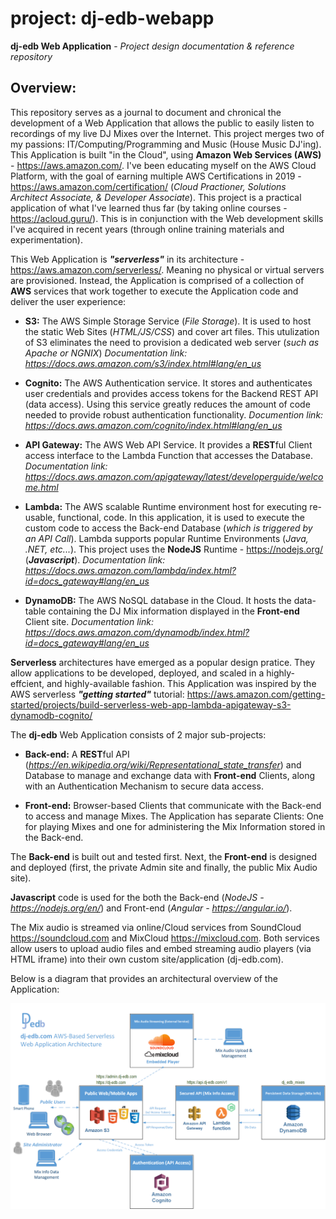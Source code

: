 # project: dj-edb-webapp
**dj-edb Web Application** - *Project design documentation &amp; reference repository*

## Overview:
This repository serves as a journal to document and chronical the development of a Web Application that allows the public to easily listen to recordings of my live DJ Mixes over the Internet.  This project merges two of my passions: IT/Computing/Programming and Music (House Music DJ'ing). This Application is built "in the Cloud", using **Amazon Web Services (AWS)** - https://aws.amazon.com/. I've been educating myself on the AWS Cloud Platform, with the goal of earning multiple AWS Certifications in 2019 - https://aws.amazon.com/certification/ (*Cloud Practioner, Solutions Architect Associate, & Developer Associate*). This project is a practical application of what I've learned thus far (by taking online courses - https://acloud.guru/). This is in conjunction with the Web development skills I've acquired in recent years (through online training materials and experimentation).

This Web Application is ***"serverless"*** in its architecture - https://aws.amazon.com/serverless/. Meaning no physical or virtual servers are provisioned.  Instead, the Application is comprised of a collection of **AWS** services that work together to execute the Application code and deliver the user experience:

* **S3:** The AWS Simple Storage Service (*File Storage*). It is used to host the static Web Sites (*HTML/JS/CSS*) and cover art files. This utulization of S3 eliminates the need to provision a dedicated web server (*such as Apache or NGNIX*) *Documentation link: https://docs.aws.amazon.com/s3/index.html#lang/en_us*

* **Cognito:** The AWS Authentication service. It stores and authenticates user credentials and provides access tokens for the Backend REST API (data access). Using this service greatly reduces the amount of code needed to provide robust authentication functionality. *Documention link: https://docs.aws.amazon.com/cognito/index.html#lang/en_us*

* **API Gateway:** The AWS Web API Service. It provides a **REST**ful Client access interface to the Lambda Function that accesses the Database. *Documentation link: https://docs.aws.amazon.com/apigateway/latest/developerguide/welcome.html*

* **Lambda:** The AWS scalable Runtime environment host for executing re-usable, functional, code. In this application, it is used to execute the custom code to access the Back-end Database (*which is triggered by an API Call*). Lambda supports popular Runtime Environments (*Java, .NET, etc...*). This project uses the **NodeJS** Runtime - https://nodejs.org/ (***Javascript***). *Documentation link: https://docs.aws.amazon.com/lambda/index.html?id=docs_gateway#lang/en_us*

* **DynamoDB:** The AWS NoSQL database in the Cloud. It hosts the data-table containing the DJ Mix information displayed in the **Front-end** Client site. *Documentation link: https://docs.aws.amazon.com/dynamodb/index.html?id=docs_gateway#lang/en_us*

**Serverless** architectures have emerged as a popular design pratice. They allow applications to be developed, deployed, and scaled in a highly-effcient, and highly-available fashion. This Application was inspired by the AWS serverless ***"getting started"*** tutorial: https://aws.amazon.com/getting-started/projects/build-serverless-web-app-lambda-apigateway-s3-dynamodb-cognito/

The **dj-edb** Web Application consists of 2 major sub-projects:

* **Back-end:** A **REST**ful API (*https://en.wikipedia.org/wiki/Representational_state_transfer*) and Database to manage and exchange data with **Front-end** Clients, along with an Authentication Mechanism to secure data access.

* **Front-end:** Browser-based Clients that communicate with the Back-end to access and manage Mixes. The Application has separate Clients: One for playing Mixes and one for administering the Mix Information stored in the Back-end.

The **Back-end** is built out and tested first. Next, the **Front-end** is designed and deployed (first, the private Admin site and finally, the public Mix Audio site).

**Javascript** code is used for the both the Back-end (*NodeJS - https://nodejs.org/en/*) and Front-end (*Angular - https://angular.io/*). 

The Mix audio is streamed via online/Cloud services from SoundCloud https://soundcloud.com and MixCloud https://mixcloud.com. Both services allow users to upload audio files and embed streaming audio players (via HTML iframe) into their own custom site/application (dj-edb.com).

Below is a diagram that provides an architectural overview of the Application:

![Overview Diagram](dj-edb_WebApp_ArchitectureOverview.png)
